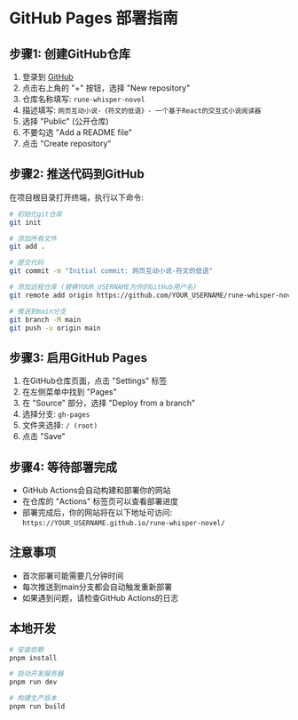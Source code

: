 # GitHub Pages 部署指南

## 步骤1: 创建GitHub仓库

1. 登录到 [GitHub](https://github.com)
2. 点击右上角的 "+" 按钮，选择 "New repository"
3. 仓库名称填写: `rune-whisper-novel`
4. 描述填写: `网页互动小说-《符文的低语》- 一个基于React的交互式小说阅读器`
5. 选择 "Public" (公开仓库)
6. 不要勾选 "Add a README file"
7. 点击 "Create repository"

## 步骤2: 推送代码到GitHub

在项目根目录打开终端，执行以下命令:

```bash
# 初始化git仓库
git init

# 添加所有文件
git add .

# 提交代码
git commit -m "Initial commit: 网页互动小说-符文的低语"

# 添加远程仓库 (替换YOUR_USERNAME为你的GitHub用户名)
git remote add origin https://github.com/YOUR_USERNAME/rune-whisper-novel.git

# 推送到main分支
git branch -M main
git push -u origin main
```

## 步骤3: 启用GitHub Pages

1. 在GitHub仓库页面，点击 "Settings" 标签
2. 在左侧菜单中找到 "Pages"
3. 在 "Source" 部分，选择 "Deploy from a branch"
4. 选择分支: `gh-pages`
5. 文件夹选择: `/ (root)`
6. 点击 "Save"

## 步骤4: 等待部署完成

- GitHub Actions会自动构建和部署你的网站
- 在仓库的 "Actions" 标签页可以查看部署进度
- 部署完成后，你的网站将在以下地址可访问:
  `https://YOUR_USERNAME.github.io/rune-whisper-novel/`

## 注意事项

- 首次部署可能需要几分钟时间
- 每次推送到main分支都会自动触发重新部署
- 如果遇到问题，请检查GitHub Actions的日志

## 本地开发

```bash
# 安装依赖
pnpm install

# 启动开发服务器
pnpm run dev

# 构建生产版本
pnpm run build
```